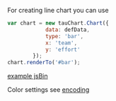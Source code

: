 
For creating line chart you can use
```javascript
var chart = new tauChart.Chart({
            data: defData,
            type: 'bar',
            x: 'team',
            y: 'effort'
        });
chart.renderTo('#bar');
```
[example jsBin](http://jsbin.com/hogoci/18/embed?output&height=500px)

Color settings see [encoding](../advanced/encoding.md)


